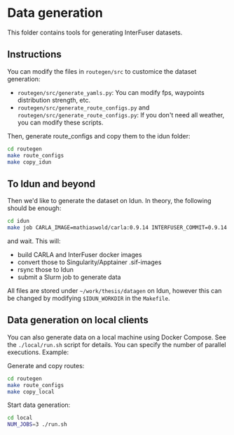 # Data generation

This folder contains tools for generating InterFuser datasets.

## Instructions

You can modify the files in `routegen/src` to customice the dataset generation:
- `routegen/src/generate_yamls.py`: You can modify fps, waypoints distribution strength, etc.
- `routegen/src/generate_route_configs.py` and `routegen/src/generate_route_configs.py`: If you don't need all weather, you can modify these scripts.

Then, generate route_configs and copy them to the idun folder:
    
```sh
cd routegen
make route_configs
make copy_idun
```

## To Idun and beyond

Then we'd like to generate the dataset on Idun.
In theory, the following should be enough:

```sh
cd idun
make job CARLA_IMAGE=mathiaswold/carla:0.9.14 INTERFUSER_COMMIT=0.9.14
```
and wait. This will:
- build CARLA and InterFuser docker images
- convert those to Singularity/Apptainer .sif-images
- rsync those to Idun
- submit a Slurm job to generate data

All files are stored under `~/work/thesis/datagen` on Idun,
however this can be changed by modifying `$IDUN_WORKDIR` in the `Makefile`.

## Data generation on local clients
You can also generate data on a local machine using Docker Compose. See the `./local/run.sh` script for details. You can specify the number of parallel executions. Example:

Generate and copy routes:
```sh
cd routegen
make route_configs
make copy_local
```
    
Start data generation:
```sh
cd local
NUM_JOBS=3 ./run.sh
```
